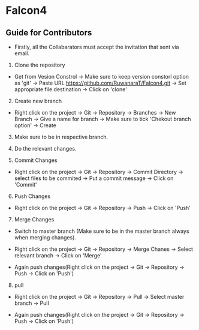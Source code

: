 # Falcon4

## Guide for Contributors


* Firstly, all the Collabarators must accept the invitation that sent via email.


1. Clone the repository

* Get from Vesion Constrol -> Make sure to keep version constorl option as 'git' -> Paste URL https://github.com/RuwanaraT/Falcon4.git -> Set appropriate file destination -> Click on 'clone'



2. Create new branch

* Right click on the project -> Git -> Repository -> Branches -> New Branch -> Give a name for branch -> Make sure to tick 'Chekout branch option' -> Create  



3. Make sure to be in respective branch.


4. Do the relevant changes.


5. Commit Changes 

* Right click on the project -> Git -> Repository -> Commit Directory -> select files to be commited -> Put a commit message -> Click on 'Commit'


6. Push Changes 

* Right click on the project -> Git -> Repository -> Push -> Click on 'Push'


7. Merge Changes

* Switch to master branch (Make sure to be in the master branch always when merging changes).

* Right click on the project -> Git -> Repository -> Merge Chanes -> Select relevant branch -> Click on 'Merge'

* Again push changes(Right click on the project -> Git -> Repository -> Push -> Click on 'Push')


8. pull

* Right click on the project -> Git -> Repository -> Pull -> Select master branch -> Pull

* Again push changes(Right click on the project -> Git -> Repository -> Push -> Click on 'Push')





